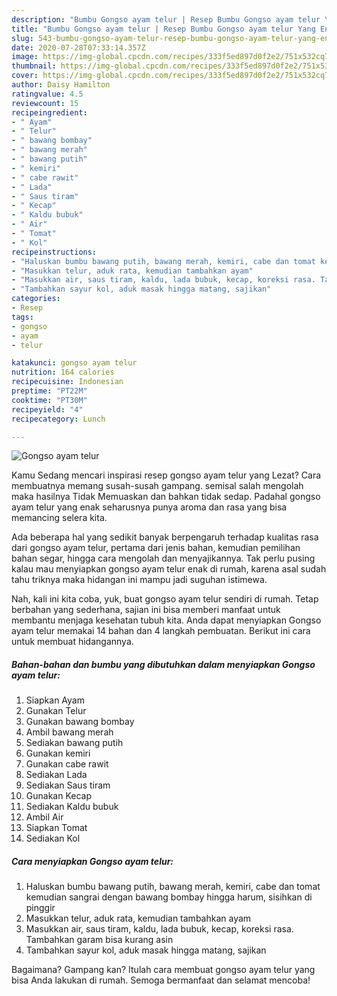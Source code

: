 ```yaml
---
description: "Bumbu Gongso ayam telur | Resep Bumbu Gongso ayam telur Yang Enak Banget"
title: "Bumbu Gongso ayam telur | Resep Bumbu Gongso ayam telur Yang Enak Banget"
slug: 543-bumbu-gongso-ayam-telur-resep-bumbu-gongso-ayam-telur-yang-enak-banget
date: 2020-07-28T07:33:14.357Z
image: https://img-global.cpcdn.com/recipes/333f5ed897d0f2e2/751x532cq70/gongso-ayam-telur-foto-resep-utama.jpg
thumbnail: https://img-global.cpcdn.com/recipes/333f5ed897d0f2e2/751x532cq70/gongso-ayam-telur-foto-resep-utama.jpg
cover: https://img-global.cpcdn.com/recipes/333f5ed897d0f2e2/751x532cq70/gongso-ayam-telur-foto-resep-utama.jpg
author: Daisy Hamilton
ratingvalue: 4.5
reviewcount: 15
recipeingredient:
- " Ayam"
- " Telur"
- " bawang bombay"
- " bawang merah"
- " bawang putih"
- " kemiri"
- " cabe rawit"
- " Lada"
- " Saus tiram"
- " Kecap"
- " Kaldu bubuk"
- " Air"
- " Tomat"
- " Kol"
recipeinstructions:
- "Haluskan bumbu bawang putih, bawang merah, kemiri, cabe dan tomat kemudian sangrai dengan bawang bombay hingga harum, sisihkan di pinggir"
- "Masukkan telur, aduk rata, kemudian tambahkan ayam"
- "Masukkan air, saus tiram, kaldu, lada bubuk, kecap, koreksi rasa. Tambahkan garam bisa kurang asin"
- "Tambahkan sayur kol, aduk masak hingga matang, sajikan"
categories:
- Resep
tags:
- gongso
- ayam
- telur

katakunci: gongso ayam telur 
nutrition: 164 calories
recipecuisine: Indonesian
preptime: "PT22M"
cooktime: "PT30M"
recipeyield: "4"
recipecategory: Lunch

---
```



![Gongso ayam telur](https://img-global.cpcdn.com/recipes/333f5ed897d0f2e2/751x532cq70/gongso-ayam-telur-foto-resep-utama.jpg)

Kamu Sedang mencari inspirasi resep gongso ayam telur yang Lezat? Cara membuatnya memang susah-susah gampang. semisal salah mengolah maka hasilnya Tidak Memuaskan dan bahkan tidak sedap. Padahal gongso ayam telur yang enak seharusnya punya aroma dan rasa yang bisa memancing selera kita.

Ada beberapa hal yang sedikit banyak berpengaruh terhadap kualitas rasa dari gongso ayam telur, pertama dari jenis bahan, kemudian pemilihan bahan segar, hingga cara mengolah dan menyajikannya. Tak perlu pusing kalau mau menyiapkan gongso ayam telur enak di rumah, karena asal sudah tahu triknya maka hidangan ini mampu jadi suguhan istimewa.




Nah, kali ini kita coba, yuk, buat gongso ayam telur sendiri di rumah. Tetap berbahan yang sederhana, sajian ini bisa memberi manfaat untuk membantu menjaga kesehatan tubuh kita. Anda dapat menyiapkan Gongso ayam telur memakai 14 bahan dan 4 langkah pembuatan. Berikut ini cara untuk membuat hidangannya.

<!--inarticleads1-->

##### Bahan-bahan dan bumbu yang dibutuhkan dalam menyiapkan Gongso ayam telur:

1. Siapkan  Ayam
1. Gunakan  Telur
1. Gunakan  bawang bombay
1. Ambil  bawang merah
1. Sediakan  bawang putih
1. Gunakan  kemiri
1. Gunakan  cabe rawit
1. Sediakan  Lada
1. Sediakan  Saus tiram
1. Gunakan  Kecap
1. Sediakan  Kaldu bubuk
1. Ambil  Air
1. Siapkan  Tomat
1. Sediakan  Kol




<!--inarticleads2-->

##### Cara menyiapkan Gongso ayam telur:

1. Haluskan bumbu bawang putih, bawang merah, kemiri, cabe dan tomat kemudian sangrai dengan bawang bombay hingga harum, sisihkan di pinggir
1. Masukkan telur, aduk rata, kemudian tambahkan ayam
1. Masukkan air, saus tiram, kaldu, lada bubuk, kecap, koreksi rasa. Tambahkan garam bisa kurang asin
1. Tambahkan sayur kol, aduk masak hingga matang, sajikan




Bagaimana? Gampang kan? Itulah cara membuat gongso ayam telur yang bisa Anda lakukan di rumah. Semoga bermanfaat dan selamat mencoba!
